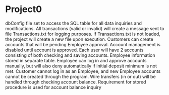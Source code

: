 # Project0

dbConfig file set to access the SQL table for all data inquiries and modifications.
All transactions (valid or invalid) will create a message sent to file Transactions.txt for logging purposes.
If Transactions.txt is not loaded, the project will create a new file upon execution.
Customers can create accounts that will be pending Employee approval. Account management is disabled until account is approved.
Each user will have 2 accounts consisting of both checking and saving accounts.
Employee information stored in separate table. Employee can log in and approve accounts manually, but will also deny automatically if initial deposit minimum is not met. Customer cannot log in as an Employee, and new Employee accounts cannot be created through the program.
Wire transfers (in or out) will be handled through checking account balance.
Requirement for stored procedure is used for account balance inquiry
